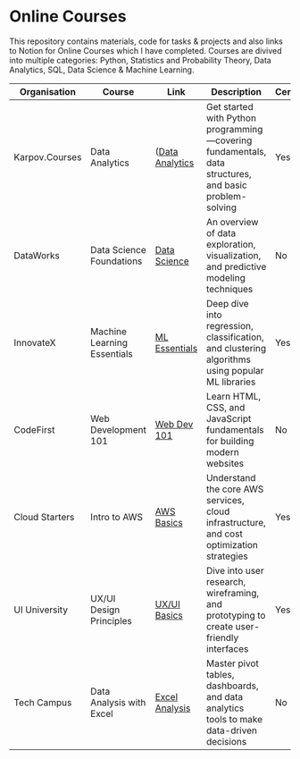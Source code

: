 # Online Courses 

This repository contains materials, code for tasks & projects and also links to Notion for Online Courses which I have completed. Courses are divived into multiple categories: Python, Statistics and Probability Theory, Data Analytics, SQL, Data Science & Machine Learning.

| Organisation   | Course                     | Link                                           | Description                                                                                           | Certificate |
|----------------|----------------------------|------------------------------------------------|-------------------------------------------------------------------------------------------------------|------------|
| Karpov.Courses   | Data Analytics            | ([Data Analytics](https://example.com/python](https://karpov.courses/analytics)) | Get started with Python programming—covering fundamentals, data structures, and basic problem-solving | Yes        |
| DataWorks      | Data Science Foundations    | [Data Science](https://example.com/datasci)   | An overview of data exploration, visualization, and predictive modeling techniques                    | No         |
| InnovateX      | Machine Learning Essentials | [ML Essentials](https://example.com/ML)       | Deep dive into regression, classification, and clustering algorithms using popular ML libraries       | Yes        |
| CodeFirst      | Web Development 101         | [Web Dev 101](https://example.com/webdev)     | Learn HTML, CSS, and JavaScript fundamentals for building modern websites                             | No         |
| Cloud Starters | Intro to AWS               | [AWS Basics](https://example.com/aws)         | Understand the core AWS services, cloud infrastructure, and cost optimization strategies              | Yes        |
| UI University  | UX/UI Design Principles     | [UX/UI Basics](https://example.com/uxui)      | Dive into user research, wireframing, and prototyping to create user-friendly interfaces              | Yes        |
| Tech Campus    | Data Analysis with Excel    | [Excel Analysis](https://example.com/excel)   | Master pivot tables, dashboards, and data analytics tools to make data-driven decisions               | No         |
